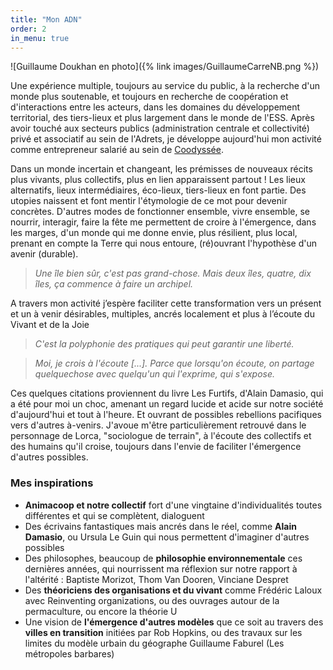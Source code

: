 ```yaml
---
title: "Mon ADN"
order: 2
in_menu: true
---
```

![Guillaume Doukhan en photo]({% link images/GuillaumeCarreNB.png %})

Une expérience multiple, toujours au service du public, à la recherche d'un monde plus soutenable, et toujours en recherche de coopération et d'interactions entre les acteurs, dans les domaines du développement territorial, des tiers-lieux et plus largement dans le monde de l'ESS.
Après avoir touché aux secteurs publics (administration centrale et collectivité) privé et associatif au sein de l'Adrets, je développe aujourd'hui mon activité comme entrepreneur salarié au sein de [Coodyssée](https://coodyssee.fr/).


Dans un monde incertain et changeant, les prémisses de nouveaux récits plus vivants, plus collectifs, plus en lien apparaissent partout ! Les lieux alternatifs, lieux intermédiaires, éco-lieux, tiers-lieux en font partie. Des utopies naissent et font mentir l'étymologie de ce mot pour devenir concrètes. D'autres modes de fonctionner ensemble, vivre ensemble, se nourrir, interagir, faire la fête me permettent de croire à l'émergence, dans les marges, d'un monde qui me donne envie, plus résilient, plus local, prenant en compte la Terre qui nous entoure, (ré)ouvrant l'hypothèse d'un avenir (durable).

> *Une île bien sûr, c'est pas grand-chose. Mais deux îles, quatre, dix îles, ça commence à faire un archipel.*

A travers mon activité j’espère faciliter cette transformation vers un présent et un à venir désirables, multiples, ancrés localement et plus à l’écoute du Vivant et de la Joie

> *C'est la polyphonie des pratiques qui peut garantir une liberté.*

> *Moi, je crois à l'écoute [...]. Parce que lorsqu'on écoute, on partage quelquechose avec quelqu'un qui l'exprime, qui s'expose.*

Ces quelques citations proviennent du livre Les Furtifs, d'Alain Damasio, qui a été pour moi un choc, amenant un regard lucide et acide sur notre société d'aujourd'hui et tout à l'heure. Et ouvrant de possibles rebellions pacifiques vers d'autres à-venirs. J'avoue m'être particulièrement retrouvé dans le personnage de Lorca, "sociologue de terrain", à l'écoute des collectifs et des humains qu'il croise, toujours dans l'envie de faciliter l'émergence d'autres possibles.

### Mes inspirations 
- **Animacoop et notre collectif** fort d'une vingtaine d'individualités toutes différentes et qui se complètent, dialoguent
- Des écrivains fantastiques mais ancrés dans le réel, comme **Alain Damasio**, ou Ursula Le Guin qui nous permettent d'imaginer d'autres possibles
- Des philosophes, beaucoup de **philosophie environnementale** ces dernières années, qui nourrissent ma réflexion sur notre rapport à l'altérité : Baptiste Morizot, Thom Van Dooren, Vinciane Despret
- Des **théoriciens des organisations et du vivant** comme Frédéric Laloux avec Reinventing organizations, ou des ouvrages autour de la permaculture, ou encore la théorie U
- Une vision de **l'émergence d'autres modèles** que ce soit au travers des **villes en transition** initiées par Rob Hopkins, ou des travaux sur les limites du modèle urbain du géographe Guillaume Faburel (Les métropoles barbares) 